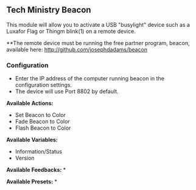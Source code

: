 ## Tech Ministry Beacon

This module will allow you to activate a USB "busylight" device such as a Luxafor Flag or Thingm blink(1) on a remote device.

**The remote device must be running the free partner program, beacon, available here: http://github.com/josephdadams/beacon

### Configuration
* Enter the IP address of the computer running beacon in the configuration settings.
* The device will use Port 8802 by default.

**Available Actions:**
* Set Beacon to Color
* Fade Beacon to Color
* Flash Beacon to Color

**Available Variables:**
* Information/Status
* Version

**Available Feedbacks:**
* 

**Available Presets:**
* 